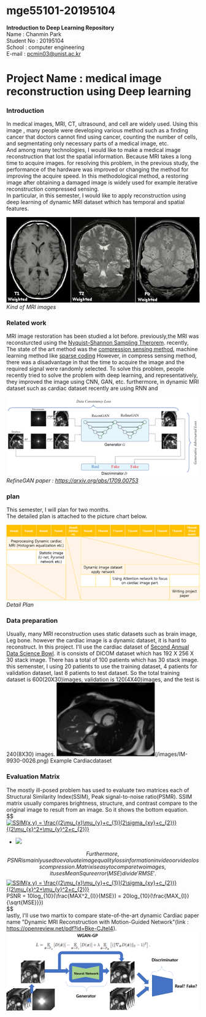 # mge55101-20195104

**Introduction to Deep Learning Repository**  
Name : Chanmin Park  
Student No : 20195104  
School : computer engineering  
E-mail : pcmin03@unist.ac.kr  

# Project Name : medical image reconstruction using Deep learning

### Introduction  
In medical images, MRI, CT, ultrasound, and cell are widely used. Using this image , many people were developing various method such as a finding cancer that doctors cannot find using cancer, counting the number of cells, and segmentating only necessary parts of a medical image, etc.    
And among many technologies, I would like to make a medical image reconstruction that lost the spatial information. Because MRI takes a long time to acquire images. for resolving this problem, in the previous study, the performance of the hardware was improved or changing the method for improving the acquire speed. In this methodological method, a restoring image after obtaining a damaged image is widely used for example iterative reconstruction compressed sensing.  
In particular, in this semester, I would like to apply reconstruction using deep learning of dynamic MRI dataset wthich has temporal and spatial features.  

![MRIimage](/images/T1t2PD.jpg "Kind of MRI images")  
_Kind of MRI images_
 

### Related work  
MRI image restoration has been studied a lot before. previously,the MRI was reconsturcted using the [Nyquist–Shannon Sampling Therorem](https://en.wikipedia.org/wiki/Nyquist%E2%80%93Shannon_sampling_theorem). recently, The state of the art method was the [compression sensing method](https://en.wikipedia.org/wiki/Compressed_sensing), machine learning method like [sparse coding](https://en.wikipedia.org/wiki/Convolutional_Sparse_Coding) However, in compress sensing method, there was a disadvantage in that the time to acquire the image and the required signal were randomly selected. To solve this problem, people recently tried to solve the problem with deep learning, and representatively, they improved the image using CNN, GAN, etc.   furthermore, in dynamic MRI dataset such as cardiac dataset recently are using RNN and 

![RefineGAN](/images/Overview.png "Deep learning using GAN named RefineGAN")  
_RefineGAN paper : https://arxiv.org/abs/1709.00753_  


### plan
This semester, I will plan for two months.  
The detailed plan is attached to the picture chart below.  

![Plan](/images/Picture3.png)  
_Detail Plan_

### Data preparation 
Usually, many MRI reconstruction uses static datasets such as brain image, Leg bone. however the cardiac image is a dynamic dataset, it is hard to reconstruct. In this project. I'll use the cardiac dataset of [Second Annual Data Science Bowl](https://www.kaggle.com/c/second-annual-data-science-bowl).  it is consists of DICOM dataset which has 192 X 256 X 30 stack image. There has a total of 100 patients which has 30 stack image. this semenster, I using 20 patients to use the training dataset, 4 patients for validation dataset, last 8 patients to test dataset. So the total training dataset is 600(20X30)images, validation is 120(4X40)images, and the test is 240(8X30) images.
![Example Cardiacdataset](/images/IM-9523-00012.png)(/images/IM-9930-0026.png)
Example Cardiacdataset

### Evaluation Matrix
The mostly ill-posed problem has used to evaluate two matrices each of Structural Similarity Index(SSIM), Peak signal-to-noise ratio(PSMR).
SSIM matrix usually compares brightness, structure, and contrast compare to the original image to result from an image. So it shows the bottom equation.   
$$
<a href="https://www.codecogs.com/eqnedit.php?latex=SSIM(x,y)&space;=&space;\frac{(2\mu_{x}\mu_{y}&plus;c_{1})(2\sigma_{xy}&plus;c_{2})}{(2\mu_{x}^2&plus;\mu_{y}^2&plus;c_{2})}" target="_blank"><img src="https://latex.codecogs.com/gif.latex?SSIM(x,y)&space;=&space;\frac{(2\mu_{x}\mu_{y}&plus;c_{1})(2\sigma_{xy}&plus;c_{2})}{(2\mu_{x}^2&plus;\mu_{y}^2&plus;c_{2})}" title="SSIM(x,y) = \frac{(2\mu_{x}\mu_{y}+c_{1})(2\sigma_{xy}+c_{2})}{(2\mu_{x}^2+\mu_{y}^2+c_{2})}" /></a>

- <img src="https://render.githubusercontent.com/render/math?math=SSIM(x,y) = \frac{(2\mu_{x}\mu_{y}+c_{1})(2\sigma_{xy}+c_{2})}{(2\mu_{x}^2+\mu_{y}^2+c_{2})}" /> 
$$  
Furthermore, PSNR is mainly used to evaluate image quality loss information in video or video loss compression. Matrix is easy to compare two images, it uses MeanSqure error(MSE) divide 'RMSE'.  
$$
<a href="https://www.codecogs.com/eqnedit.php?latex=SSIM(x,y)&space;=&space;\frac{(2\mu_{x}\mu_{y}&plus;c_{1})(2\sigma_{xy}&plus;c_{2})}{(2\mu_{x}^2&plus;\mu_{y}^2&plus;c_{2})}" target="_blank"><img src="https://latex.codecogs.com/gif.latex?SSIM(x,y)&space;=&space;\frac{(2\mu_{x}\mu_{y}&plus;c_{1})(2\sigma_{xy}&plus;c_{2})}{(2\mu_{x}^2&plus;\mu_{y}^2&plus;c_{2})}" title="SSIM(x,y) = \frac{(2\mu_{x}\mu_{y}+c_{1})(2\sigma_{xy}+c_{2})}{(2\mu_{x}^2+\mu_{y}^2+c_{2})}" /></a>
PSNR = 10log_{10}(\frac{MAX^2_{I}}{MSE}) = 20log_{10}(\frac{MAX_{I}}{\sqrt{MSE}}})  
$$  
lastly, I'll use two martix to compare state-of-the-art dynamic Cardiac paper name "Dynamic MRI Reconstruction with Motion-Guided Network"(link : https://openreview.net/pdf?id=Bke-CJtel4).
![My_networkplan](/images/network.png)  

